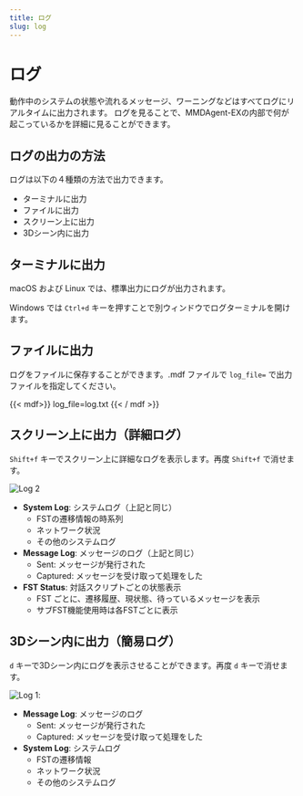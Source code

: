 ```yaml
---
title: ログ
slug: log
---
```

# ログ

動作中のシステムの状態や流れるメッセージ、ワーニングなどはすべてログにリアルタイムに出力されます。
ログを見ることで、MMDAgent-EXの内部で何が起こっているかを詳細に見ることができます。

## ログの出力の方法

ログは以下の４種類の方法で出力できます。

- ターミナルに出力
- ファイルに出力
- スクリーン上に出力
- 3Dシーン内に出力

## ターミナルに出力

macOS および Linux では、標準出力にログが出力されます。

Windows では `Ctrl+d` キーを押すことで別ウィンドウでログターミナルを開けます。

## ファイルに出力

ログをファイルに保存することができます。.mdf ファイルで `log_file=` で出力ファイルを指定してください。

{{< mdf>}}
log_file=log.txt
{{< / mdf >}}

## スクリーン上に出力（詳細ログ）

`Shift+f` キーでスクリーン上に詳細なログを表示します。再度 `Shift+f` で消せます。

![Log 2](/images/log2.png)

- **System Log**: システムログ（上記と同じ）
  - FSTの遷移情報の時系列
  - ネットワーク状況
  - その他のシステムログ
- **Message Log**: メッセージのログ（上記と同じ）
  - Sent: メッセージが発行された
  - Captured: メッセージを受け取って処理をした
- **FST Status**: 対話スクリプトごとの状態表示
  - FST ごとに、遷移履歴、現状態、待っているメッセージを表示
  - サブFST機能使用時は各FSTごとに表示

## 3Dシーン内に出力（簡易ログ）

`d` キーで3Dシーン内にログを表示させることができます。再度 `d` キーで消せます。

![Log 1](/images/log1.png):

- **Message Log**: メッセージのログ
  - Sent: メッセージが発行された
  - Captured: メッセージを受け取って処理をした
- **System Log**: システムログ
  - FSTの遷移情報
  - ネットワーク状況
  - その他のシステムログ

